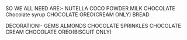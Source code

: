 SO WE ALL NEED ARE:-
NUTELLA
COCO POWDER
MILK CHOCOLATE
Chocolate syrup
CHOCOLATE OREO(CREAM ONLY)
BREAD

DECORATION:-
GEMS
ALMONDS
CHOCOLATE SPRINKLES 
CHOCOLATE CREAM
CHOCOLATE OREO(BISCUIT ONLY)